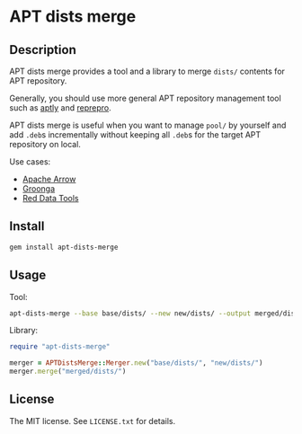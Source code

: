 # APT dists merge

## Description

APT dists merge provides a tool and a library to merge `dists/` contents for APT repository.

Generally, you should use more general APT repository management tool such as [aptly](https://www.aptly.info/) and [reprepro](https://salsa.debian.org/brlink/reprepro).

APT dists merge is useful when you want to manage `pool/` by yourself and add `.deb`s incrementally without keeping all `.deb`s for the target APT repository on local.

Use cases:

  * [Apache Arrow](https://github.com/apache/arrow/blob/master/dev/release/binary-task.rb)
  * [Groonga](https://github.com/groonga/packages.groonga.org)
  * [Red Data Tools](https://github.com/red-data-tools/packages.red-data-tools.org)

## Install

```bash
gem install apt-dists-merge
```

## Usage

Tool:

```bash
apt-dists-merge --base base/dists/ --new new/dists/ --output merged/dists/
```

Library:

```ruby
require "apt-dists-merge"

merger = APTDistsMerge::Merger.new("base/dists/", "new/dists/")
merger.merge("merged/dists/")
```

## License

The MIT license. See `LICENSE.txt` for details.
